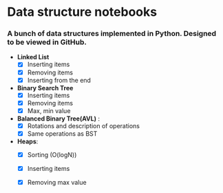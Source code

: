 # Data structure notebooks
### A bunch of data structures implemented in Python. Designed to be viewed in GitHub. 
- __Linked List__ 
  - [x] Inserting items
  - [x] Removing items 
  - [x] Inserting from the end
 
- __Binary Search Tree__
  - [x] Inserting items
  - [x] Removing items 
  - [x] Max, min value

 - __Balanced Binary Tree(AVL)__ : 
    - [x] Rotations and description of operations
    - [x] Same operations as BST
  
 - __Heaps__: 
    - [x] Sorting (O(logN))
    - [x] Inserting items
    - [x] Removing max value
  
